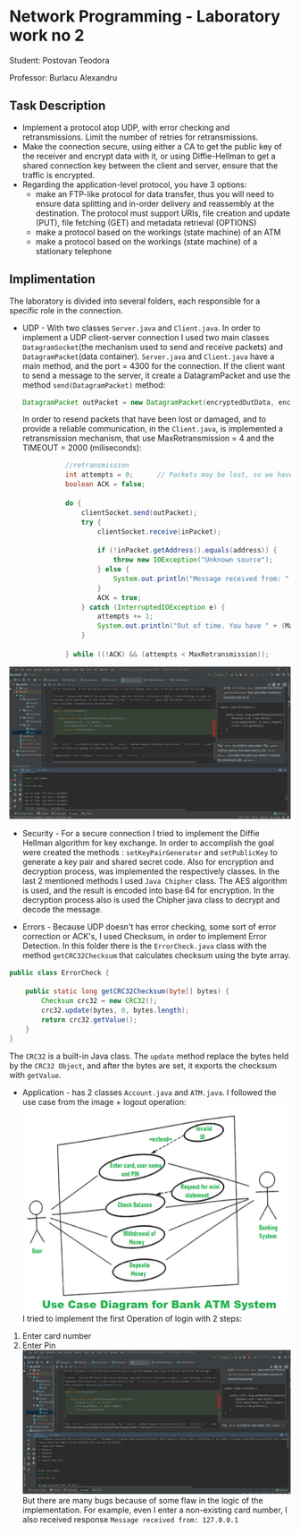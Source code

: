 # Network Programming - Laboratory work no 2

Student: Postovan Teodora

Professor: Burlacu Alexandru

## Task Description
 * Implement a protocol atop UDP, with error checking and retransmissions. Limit the number of retries for retransmissions.
 * Make the connection secure, using either a CA to get the public key of the receiver and encrypt data with it, or using 
   Diffie-Hellman to get a shared connection key between the client and server, ensure that the traffic is encrypted.
 * Regarding the application-level protocol, you have 3 options:
   - make an FTP-like protocol for data transfer, thus you will need to ensure data splitting and in-order delivery and 
   reassembly at the destination. The protocol must support URIs, file creation and update (PUT), file fetching (GET) and 
   metadata retrieval (OPTIONS)
   - make a protocol based on the workings (state machine) of an ATM
   - make a protocol based on the workings (state machine) of a stationary telephone
   
## Implimentation

The laboratory is divided into several folders, each responsible for a specific role in the connection.

 * UDP - 
    With two classes ```Server.java``` and ```Client.java```. In order to implement a UDP client-server connection I used 
    two main classes ```DatagramSocket```(the mechanism used to send and receive packets) and ```DatagramPacket```(data container).
    ```Server.java``` and ```Client.java``` have a main method, and the port = 4300 for the connection. If the client want 
    to send a message to the server,
    it create a DatagramPacket and use the method ```send(DatagramPacket)``` method:
    ```java
   DatagramPacket outPacket = new DatagramPacket(encryptedOutData, encryptedOutData.length, address, port);
    ```
   In order to resend packets that have been lost or damaged, and to provide a reliable communication, in the ```Client.java```,
   is implemented a retransmission mechanism, that use MaxRetransmission = 4 and the TIMEOUT = 2000 (miliseconds):
   
  ```java
                //retransmission
                int attempts = 0;      // Packets may be lost, so we have to keep trying send data
                boolean ACK = false;

                do {
                    clientSocket.send(outPacket);
                    try {
                        clientSocket.receive(inPacket);

                        if (!inPacket.getAddress().equals(address)) {
                            throw new IOException("Unknown source");
                        } else {
                            System.out.println("Message received from: " + outPacket.getAddress().getHostAddress());
                        }
                        ACK = true;
                    } catch (InterruptedIOException e) {
                        attempts += 1;
                        System.out.println("Out of time. You have " + (MaxRetransmission - attempts) + " attempts");
                    }

                } while ((!ACK) && (attempts < MaxRetransmission));
  ```

![Retransmission](Screenshot_3.png)

* Security -  For a secure connection I tried to implement the Diffie Hellman algorithm for key exchange. In order to 
accomplish the goal were created the methods : ```setKeyPairGenerator``` and ```setPublicKey``` to generate a key pair 
and shared secret code. Also for encryption and decryption process,  was implemented the respectively classes. In the 
last 2 mentioned methods I used ```Java Chipher``` class. The AES algorithm is used, and the result is encoded into base
64 for encryption. In the decryption process also is used the Chipher java class to decrypt and decode the message.

* Errors - Because UDP doesn't has error checking, some sort of error correction or ACK's, I used Checksum, in order to 
implement Error Detection. In this folder there is the ```ErrorCheck.java``` class with the method ```getCRC32Checksum```
that calculates checksum using the byte array.
```java
public class ErrorCheck {

    public static long getCRC32Checksum(byte[] bytes) {
        Checksum crc32 = new CRC32();
        crc32.update(bytes, 0, bytes.length);
        return crc32.getValue();
    }
}
```
The ```CRC32``` is a built-in Java class. The ```update``` method replace the bytes held by the ```CRC32 Object```, and
after the bytes are set, it exports the checksum with ```getValue```.

* Application - has 2 classes ```Account.java``` and ```ATM.java```.
I followed the use case from the image + logout operation: 
![UseCase](Screenshot_1.png)
I tried to implement the first Operation of login with 2 steps:
1. Enter card number
2. Enter Pin
![Login](Screenshot_2.png)
But there are many bugs because of some flaw in the logic of the implementation. For example, even I enter a non-existing
card number, I also received response ```Message received from: 127.0.0.1```